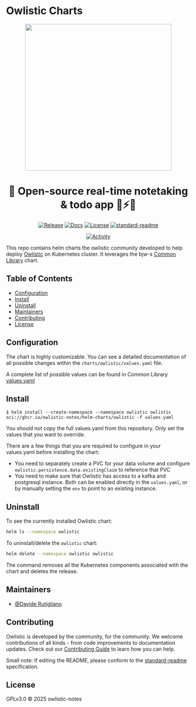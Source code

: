 # Owlistic Charts

<div align="center">

  <img src="src/frontend/assets/logo/owlistic-w-text.png" width="400px" />
  
  # 🦉 Open-source real-time notetaking & todo app 🔄⚡️🚀

  [![Release](https://img.shields.io/github/release/owlistic-notes/helm-charts?style=flat-square)](https://github.com/owlistic-notes/helm-charts/releases/latest)
  [![Docs](https://img.shields.io/badge/docs-online-blue.svg?style=flat-square)](https://owlistic-notes.github.io/owlistic/docs/category/overview)
  [![License](https://img.shields.io/badge/license-GPLv3-blue.svg?style=flat-square)](LICENSE)
  [![standard-readme](https://img.shields.io/badge/standard--readme-OK-green.svg?style=flat-square)](https://github.com/RichardLitt/standard-readme)

  [![Activity](https://img.shields.io/github/commit-activity/m/badges/shields)](https://github.com/owlistic-notes/helm-charts/pulse)

</div>

This repo contains helm charts the owlistic community developed to help deploy [Owlistic](https://github.com/owlistic-notes/owlistic) on Kubernetes cluster. It leverages the bjw-s [Common Library](https://bjw-s-labs.github.io/helm-charts/docs/common-library/) chart.

## Table of Contents

- [Configuration](#configuration)
- [Install](#install)
- [Uninstall](#install)
- [Maintainers](#maintainers)
- [Contributing](#contributing)
- [License](#license)

## Configuration

The chart is highly customizable. You can see a detailed documentation of all possible changes within the `charts/owlistic/values.yaml` file.

A complete list of possible values can be found in Common Library [values.yaml](https://github.com/bjw-s-labs/helm-charts/blob/main/charts/library/common/values.yaml)

## Install

```
$ helm install --create-namespace --namespace owlistic owlistic oci://ghcr.io/owlistic-notes/helm-charts/owlistic -f values.yaml
```

You should not copy the full values.yaml from this repository. Only set the values that you want to override.

There are a few things that you are required to configure in your values.yaml before installing the chart:
- You need to separately create a PVC for your data volume and configure `owlistic.persistence.data.existingClaim` to reference that PVC
- You need to make sure that Owlistic has access to a kafka and postgresql instance. Both can be enabled directly in the `values.yaml`, or by manually setting the `env` to point to an existing instance.

## Uninstall

To see the currently installed Owlistic chart:

```bash
helm ls --namespace owlistic
```

To uninstall/delete the `owlistic` chart:

```bash
helm delete --namespace owlistic owlistic
```

The command removes all the Kubernetes components associated with the chart and deletes the release.

## Maintainers

- [@Davide Rutigliano](https://github.com/DavideRutigliano)

## Contributing

Owlistic is developed by the community, for the community. We welcome contributions of all kinds - from code improvements to documentation updates. Check out our [Contributing Guide](https://owlistic-notes.github.io/owlistic/docs/category/contributing) to learn how you can help.

Small note: If editing the README, please conform to the
[standard-readme](https://github.com/RichardLitt/standard-readme) specification.

## License

GPLv3.0 © 2025 owlistic-notes
